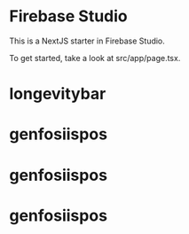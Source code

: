 # Firebase Studio

This is a NextJS starter in Firebase Studio.

To get started, take a look at src/app/page.tsx.
# longevitybar
# genfosiispos
# genfosiispos
# genfosiispos

